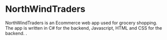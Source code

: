 # NorthWindTraders
NorthWindTraders is an Ecommerce web app used for grocery shopping. The app is written in C# for the backend, Javascript, HTML and CSS for the backend.  .

